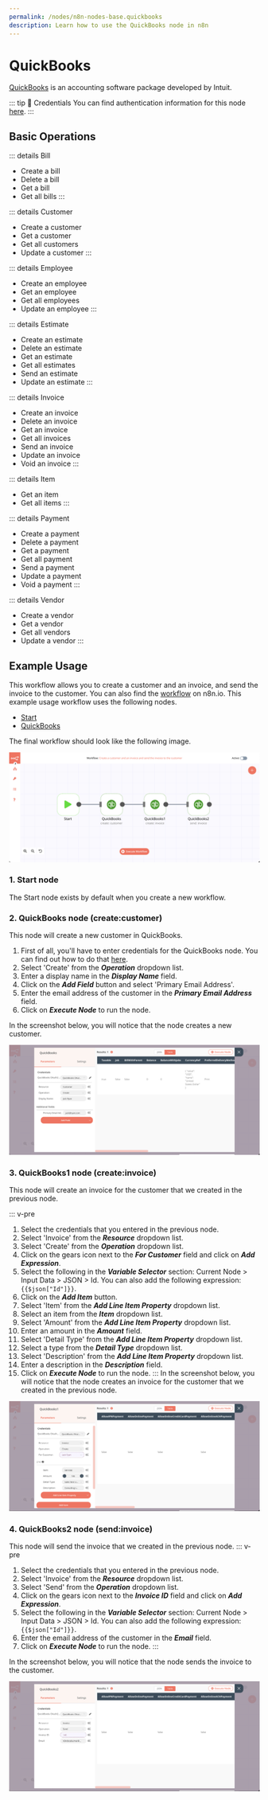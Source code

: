 ```yaml
---
permalink: /nodes/n8n-nodes-base.quickbooks
description: Learn how to use the QuickBooks node in n8n
---
```


# QuickBooks

[QuickBooks](https://quickbooks.intuit.com) is an accounting software package developed by Intuit.

::: tip 🔑 Credentials
You can find authentication information for this node [here](../../../credentials/QuickBooks/README.md).
:::

## Basic Operations

::: details Bill
- Create a bill
- Delete a bill
- Get a bill
- Get all bills
:::

::: details Customer
- Create a customer
- Get a customer
- Get all customers
- Update a customer
:::

::: details Employee
- Create an employee
- Get an employee
- Get all employees
- Update an employee
:::

::: details Estimate
- Create an estimate
- Delete an estimate
- Get an estimate
- Get all estimates
- Send an estimate
- Update an estimate
:::

::: details Invoice
- Create an invoice
- Delete an invoice
- Get an invoice
- Get all invoices
- Send an invoice
- Update an invoice
- Void an invoice
:::

::: details Item
- Get an item
- Get all items
:::

::: details Payment
- Create a payment
- Delete a payment
- Get a payment
- Get all payment
- Send a payment
- Update a payment
- Void a payment
:::

::: details Vendor
- Create a vendor
- Get a vendor
- Get all vendors
- Update a vendor
:::

## Example Usage

This workflow allows you to create a customer and an invoice, and send the invoice to the customer. You can also find the [workflow](https://n8n.io/workflows/949) on n8n.io. This example usage workflow uses the following nodes.
- [Start](../../core-nodes/Start/README.md)
- [QuickBooks]()

The final workflow should look like the following image.

![A workflow with the QuickBooks node](./workflow.png)

### 1. Start node

The Start node exists by default when you create a new workflow.

### 2. QuickBooks node (create:customer)

This node will create a new customer in QuickBooks.

1. First of all, you'll have to enter credentials for the QuickBooks node. You can find out how to do that [here](../../../credentials/QuickBooks/README.md).
2. Select 'Create' from the ***Operation*** dropdown list.
3. Enter a display name in the ***Display Name*** field.
4. Click on the ***Add Field*** button and select 'Primary Email Address'.
5. Enter the email address of the customer in the ***Primary Email Address*** field.
6. Click on ***Execute Node*** to run the node.

In the screenshot below, you will notice that the node creates a new customer.

![Using the QuickBooks node to create a new customer](./QuickBooks_node.png)

### 3. QuickBooks1 node (create:invoice)

This node will create an invoice for the customer that we created in the previous node.

::: v-pre
1. Select the credentials that you entered in the previous node.
2. Select 'Invoice' from the ***Resource*** dropdown list.
3. Select 'Create' from the ***Operation*** dropdown list.
4. Click on the gears icon next to the ***For Customer*** field and click on ***Add Expression***.
5. Select the following in the ***Variable Selector*** section: Current Node > Input Data > JSON > Id. You can also add the following expression: `{{$json["Id"]}}`.
6. Click on the ***Add Item*** button.
7. Select 'Item' from the ***Add Line Item Property*** dropdown list.
8. Select an item from the ***Item*** dropdown list.
9. Select 'Amount' from the ***Add Line Item Property*** dropdown list.
10. Enter an amount in the ***Amount*** field.
11. Select 'Detail Type' from the ***Add Line Item Property*** dropdown list.
12. Select a type from the ***Detail Type*** dropdown list.
13. Select 'Description' from the ***Add Line Item Property*** dropdown list.
14. Enter a description in the ***Description*** field.
15. Click on ***Execute Node*** to run the node.
:::
In the screenshot below, you will notice that the node creates an invoice for the customer that we created in the previous node.

![Using the QuickBooks node to create a new invoice](./QuickBooks1_node.png)

### 4. QuickBooks2 node (send:invoice)

This node will send the invoice that we created in the previous node.
::: v-pre
1. Select the credentials that you entered in the previous node.
2. Select 'Invoice' from the ***Resource*** dropdown list.
3. Select 'Send' from the ***Operation*** dropdown list.
4. Click on the gears icon next to the ***Invoice ID*** field and click on ***Add Expression***.
5. Select the following in the ***Variable Selector*** section: Current Node > Input Data > JSON > Id. You can also add the following expression: `{{$json["Id"]}}`.
6. Enter the email address of the customer in the ***Email*** field.
7. Click on ***Execute Node*** to run the node.
:::

In the screenshot below, you will notice that the node sends the invoice to the customer.

![Using the QuickBooks node to send an invoice to a customer](./QuickBooks2_node.png)
